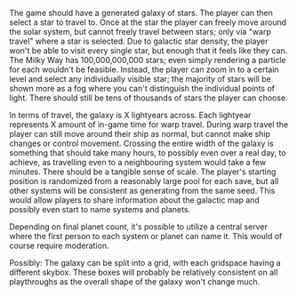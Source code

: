 The game should have a generated galaxy of stars. The player can then select a star to travel to. Once at the star the player can freely move around the solar system, but cannot freely travel between stars; only via "warp travel" where a star is selected.
Due to galactic star density, the player won't be able to visit every single star, but enough that it feels like they can. The Milky Way has 100,000,000,000 stars; even simply rendering a particle for each wouldn't be feasible. Instead, the player can zoom in to a certain level and select any individually visible star; the majority of stars will be shown more as a fog where you can't distinguish the individual points of light. There should still be tens of thousands of stars the player can choose.

In terms of travel, the galaxy is X lightyears across. Each lightyear represents X amount of in-game time for warp travel. During warp travel the player can still move around their ship as normal, but cannot make ship changes or control movement.
Crossing the entire width of the galaxy is something that should take many hours, to possibly even over a real day, to achieve, as travelling even to a neighbouring system would take a few minutes. There should be a tangible sense of scale. The player's starting position is randomized from a reasonably large pool for each save, but all other systems will be consistent as generating from the same seed. This would allow players to share information about the galactic map and possibly even start to name systems and planets.

Depending on final planet count, it's possible to utilize a central server where the first person to each system or planet can name it. This would of course require moderation.

Possibly: The galaxy can be split into a grid, with each gridspace having a different skybox. These boxes will probably be relatively consistent on all playthroughs as the overall shape of the galaxy won't change much.